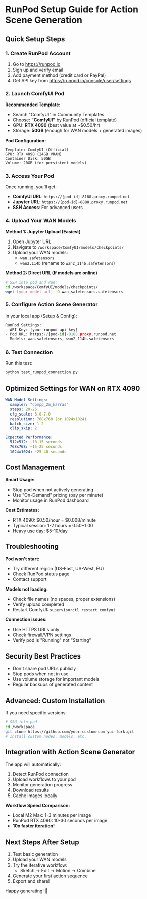 # RunPod Setup Guide for Action Scene Generation

## Quick Setup Steps

### 1. Create RunPod Account
1. Go to https://runpod.io
2. Sign up and verify email
3. Add payment method (credit card or PayPal)
4. Get API key from https://runpod.io/console/user/settings

### 2. Launch ComfyUI Pod

**Recommended Template:**
- Search "ComfyUI" in Community Templates
- Choose: **"ComfyUI"** by RunPod (official template)
- GPU: **RTX 4090** (best value at ~$0.50/hr)
- Storage: **50GB** (enough for WAN models + generated images)

**Pod Configuration:**
```
Template: ComfyUI (Official)
GPU: RTX 4090 (24GB VRAM)
Container Disk: 50GB
Volume: 20GB (for persistent models)
```

### 3. Access Your Pod

Once running, you'll get:
- **ComfyUI URL**: `https://[pod-id]-8188.proxy.runpod.net`
- **Jupyter URL**: `https://[pod-id]-8888.proxy.runpod.net`
- **SSH Access**: For advanced users

### 4. Upload Your WAN Models

**Method 1: Jupyter Upload (Easiest)**
1. Open Jupyter URL
2. Navigate to `/workspace/ComfyUI/models/checkpoints/`
3. Upload your WAN models:
   - `wan.safetensors`
   - `wan2.114b` (rename to `wan2_114b.safetensors`)

**Method 2: Direct URL (If models are online)**
```bash
# SSH into pod and run:
cd /workspace/ComfyUI/models/checkpoints/
wget [your-model-url] -O wan_safetensors.safetensors
```

### 5. Configure Action Scene Generator

In your local app (Setup & Config):
```python
RunPod Settings:
- API Key: [your-runpod-api-key]
- Pod URL: https://[pod-id]-8188.proxy.runpod.net
- Models: wan.safetensors, wan2_114b.safetensors
```

### 6. Test Connection

Run this test:
```bash
python test_runpod_connection.py
```

## Optimized Settings for WAN on RTX 4090

```yaml
WAN Model Settings:
  sampler: "dpmpp_2m_karras"
  steps: 20-25
  cfg_scale: 6.0-7.0
  resolution: 768x768 (or 1024x1024)
  batch_size: 1-2
  clip_skip: 2

Expected Performance:
  512x512: ~10-15 seconds
  768x768: ~15-25 seconds
  1024x1024: ~25-40 seconds
```

## Cost Management

**Smart Usage:**
- Stop pod when not actively generating
- Use "On-Demand" pricing (pay per minute)
- Monitor usage in RunPod dashboard

**Cost Estimates:**
- RTX 4090: $0.50/hour = $0.008/minute
- Typical session: 1-2 hours = $0.50-$1.00
- Heavy use day: $5-10/day

## Troubleshooting

**Pod won't start:**
- Try different region (US-East, US-West, EU)
- Check RunPod status page
- Contact support

**Models not loading:**
- Check file names (no spaces, proper extensions)
- Verify upload completed
- Restart ComfyUI: `supervisorctl restart comfyui`

**Connection issues:**
- Use HTTPS URLs only
- Check firewall/VPN settings
- Verify pod is "Running" not "Starting"

## Security Best Practices

- Don't share pod URLs publicly
- Stop pods when not in use
- Use volume storage for important models
- Regular backups of generated content

## Advanced: Custom Installation

If you need specific versions:

```bash
# SSH into pod
cd /workspace
git clone https://github.com/your-custom-comfyui-fork.git
# Install custom nodes, models, etc.
```

## Integration with Action Scene Generator

The app will automatically:
1. Detect RunPod connection
2. Upload workflows to your pod
3. Monitor generation progress
4. Download results
5. Cache images locally

**Workflow Speed Comparison:**
- Local M2 Max: 1-3 minutes per image
- RunPod RTX 4090: 10-30 seconds per image
- **10x faster iteration!**

## Next Steps After Setup

1. Test basic generation
2. Upload your WAN models
3. Try the iterative workflow:
   - Sketch → Edit → Motion → Combine
4. Generate your first action sequence
5. Export and share!

Happy generating! 🚀